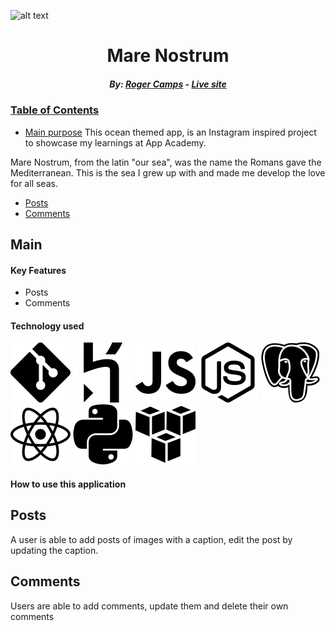 ![alt text](src='./images')

<h1 align="center">Mare Nostrum</h1>

<h5 align="center">  By:  <a href="https://github.com/rogercamps">Roger Camps</a> - <a href="https://mare-nostrum.herokuapp.com/"><i>Live site</i></h5>

### Table of Contents
- [Main purpose](#main)
This ocean themed app, is an Instagram inspired project to showcase my learnings at App Academy.

Mare Nostrum, from the latin "our sea", was the name the Romans gave the Mediterranean. This is the sea I grew up with and made me develop the love for all seas.
- [Posts](#posts)
- [Comments](#comments)
<!-- - [Conclusion](#conclusion) -->

## Main

#### Key Features
- Posts
- Comments

#### Technology used

![alt text](https://github.com/Workshape/tech-icons/blob/master/icons/git.svg)
![alt text](https://github.com/Workshape/tech-icons/blob/master/icons/heroku.svg)
![alt text](https://github.com/Workshape/tech-icons/blob/master/icons/javascript.svg)
![alt text](https://github.com/Workshape/tech-icons/blob/master/icons/nodejs.svg)
![alt text](https://github.com/Workshape/tech-icons/blob/master/icons/postgres.svg)
![alt text](https://github.com/Workshape/tech-icons/blob/master/icons/react.svg)
![alt text](https://github.com/Workshape/tech-icons/blob/master/icons/python.svg)
![alt text](https://github.com/Workshape/tech-icons/blob/master/icons/aws.svg)


#### How to use this application

## Posts
A user is able to add posts of images with a caption, edit the post by updating the caption.
## Comments
Users are able to add comments, update them and delete their own comments
<!-- ## Conclusion -->
